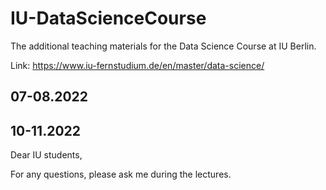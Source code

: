 # IU-DataScienceCourse

The additional teaching materials for the Data Science Course at IU Berlin.

Link: https://www.iu-fernstudium.de/en/master/data-science/

## 07-08.2022
## 10-11.2022

Dear IU students, 

For any questions, please ask me during the lectures. 


